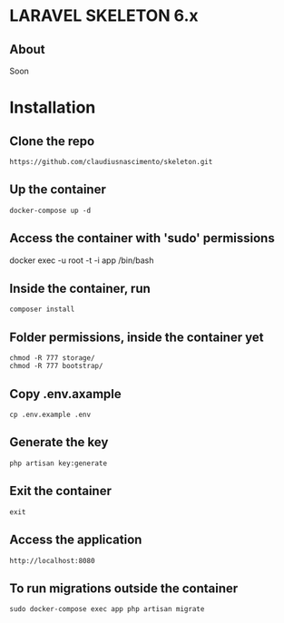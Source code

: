 # LARAVEL SKELETON 6.x

## About

Soon


# Installation

## Clone the repo

```
https://github.com/claudiusnascimento/skeleton.git
```

## Up the container

```
docker-compose up -d
```

## Access the container with 'sudo' permissions

docker exec -u root -t -i app /bin/bash

## Inside the container, run

```
composer install
```
## Folder permissions, inside the container yet
```
chmod -R 777 storage/
chmod -R 777 bootstrap/
```

## Copy .env.axample
```
cp .env.example .env
```

## Generate the key
```
php artisan key:generate
```

## Exit the container

```
exit
```

## Access the application
```
http://localhost:8080
```

## To run migrations outside the container
```
sudo docker-compose exec app php artisan migrate
```
